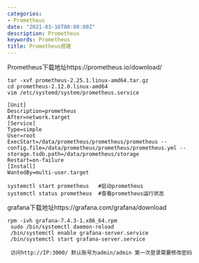 ```yaml
---
categories:
- Prometheus
date: "2021-03-16T00:00:00Z"
description: Prometheus
keywords: Prometheus
title: Prometheus搭建
---
```


Prometheus下载地址https://prometheus.io/download/

<!--more-->

```shell
tar -xvf prometheus-2.25.1.linux-amd64.tar.gz
cd prometheus-2.12.0.linux-amd64
vim /etc/systemd/system/prometheus.service

[Unit]
Description=prometheus
After=network.target
[Service]
Type=simple
User=root
ExecStart=/data/prometheus/prometheus/prometheus --config.file=/data/prometheus/prometheus/prometheus.yml --storage.tsdb.path=/data/prometheus/storage
Restart=on-failure
[Install]
WantedBy=multi-user.target

systemctl start prometheus   #启动prometheus
systemctl status prometheus  #查看prometheus运行状态
```

grafana下载地址https://grafana.com/grafana/download

```shell
rpm -ivh grafana-7.4.3-1.x86_64.rpm 
 sudo /bin/systemctl daemon-reload
 /bin/systemctl enable grafana-server.service
 /bin/systemctl start grafana-server.service
 
 访问http://IP:3000/ 默认账号为admin/admin 第一次登录需要修改密码
```

